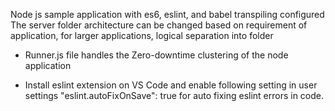 Node js sample application with es6, eslint, and babel transpiling configured
The server folder architecture can be changed based on requirement of application, for larger applications, logical separation into folder

* Runner.js file handles the Zero-downtime clustering of the node application

* Install eslint extension on VS Code and enable following setting in user settings
"eslint.autoFixOnSave": true
for auto fixing eslint errors in code.
